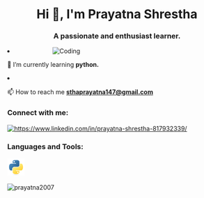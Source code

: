 <h1 align="center">Hi 👋, I'm Prayatna Shrestha</h1>
<h3 align="center">A passionate and enthusiast learner.</h3>
<img align="right" alt="Coding" width="400" src="https://www.pinterest.com/pin/42995371460484808/"

- 🌱 I’m currently learning **python.**

- 📫 How to reach me **sthaprayatna147@gmail.com**

<h3 align="left">Connect with me:</h3>
<p align="left">
<a href="https://linkedin.com/in/https://www.linkedin.com/in/prayatna-shrestha-817932339/" target="blank"><img align="center" src="https://raw.githubusercontent.com/rahuldkjain/github-profile-readme-generator/master/src/images/icons/Social/linked-in-alt.svg" alt="https://www.linkedin.com/in/prayatna-shrestha-817932339/" height="30" width="40" /></a>
</p>

<h3 align="left">Languages and Tools:</h3>
<p align="left"> <a href="https://www.python.org" target="_blank" rel="noreferrer"> <img src="https://raw.githubusercontent.com/devicons/devicon/master/icons/python/python-original.svg" alt="python" width="40" height="40"/> </a> </p>

<p><img align="center" src="https://github-readme-stats.vercel.app/api/top-langs?username=prayatna2007&show_icons=true&locale=en&layout=compact" alt="prayatna2007" /></p>
